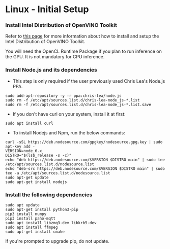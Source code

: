 # Linux - Initial Setup

### Install Intel Distribution of OpenVINO Toolkit

Refer to [this page](https://software.intel.com/en-us/articles/OpenVINO-Install-Linux) for more information about how to install and setup the Intel Distribution of OpenVINO Toolkit.

You will need the OpenCL Runtime Package if you plan to run inference on the GPU. It is not mandatory for CPU inference. 

### Install Node.js and its dependencies

- This step is only required if the user previously used Chris Lea's Node.js PPA.

```
sudo add-apt-repository -y -r ppa:chris-lea/node.js
sudo rm -f /etc/apt/sources.list.d/chris-lea-node_js-*.list
sudo rm -f /etc/apt/sources.list.d/chris-lea-node_js-*.list.save
```

- If you don't have curl on your system, install it at first:
```
sudo apt install curl
```

- To install Nodejs and Npm, run the below commands:
```
curl -sSL https://deb.nodesource.com/gpgkey/nodesource.gpg.key | sudo apt-key add -
VERSION=node_6.x
DISTRO="$(lsb_release -s -c)"
echo "deb https://deb.nodesource.com/$VERSION $DISTRO main" | sudo tee /etc/apt/sources.list.d/nodesource.list
echo "deb-src https://deb.nodesource.com/$VERSION $DISTRO main" | sudo tee -a /etc/apt/sources.list.d/nodesource.list
sudo apt-get update
sudo apt-get install nodejs
```


### Install the following dependencies

```
sudo apt update
sudo apt-get install python3-pip
pip3 install numpy
pip3 install paho-mqtt
sudo apt install libzmq3-dev libkrb5-dev
sudo apt install ffmpeg
sudo apt-get install cmake
```

If you're prompted to upgrade pip, do not update.


